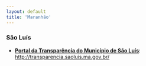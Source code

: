 ```yaml
---
layout: default
title: 'Maranhão'
---
```


### São Luís

- **[Portal da Transparência do Município de São Luís](http://transparencia.saoluis.ma.gov.br/)**: http://transparencia.saoluis.ma.gov.br/
